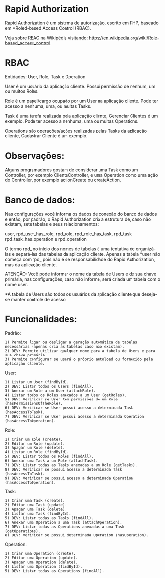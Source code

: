 Rapid Authorization
==================

Rapid Authorization é um sistema de autorização, escrito em PHP, baseado em *Roled-based Access Control (RBAC).

Veja sobre RBAC na Wikipédia visitando: https://en.wikipedia.org/wiki/Role-based_access_control


RBAC
==================

Entidades: User, Role, Task e Operation

User é um usuário da aplicação cliente.
Possui permissão de nenhum, um ou muitos Roles.

Role é um papel/cargo ocupado por um User na aplicação cliente.
Pode ter acesso a nenhuma, uma, ou muitas Tasks.

Task é uma tarefa realizada pela aplicação cliente, Gerenciar Clientes é um exemplo.
Pode ter acesso a nenhuma, uma ou muitas Operations.

Operations são operações/ações realizadas pelas Tasks da aplicação cliente, Cadastrar Cliente é um exemplo.


Observações:
==================

Alguns programadores gostam de considerar uma Task como um Controller,
por exemplo ClienteController, e uma Operation como uma ação do Controller, por exemplo
actionCreate ou createAction.


Banco de dados:
==================

Nas configurações você informa os dados de conexão do banco de dados e então, por padrão, o Rapid
Authorization cria a estrutura de, caso não existam, sete tabelas e seus relacionamentos:

user, rpd_user_has_role, rpd_role, rpd_role_has_task, rpd_task, rpd_task_has_operation e rpd_operation

O termo rpd_ no início dos nomes de tabelas é uma tentativa de organizá-las e separá-las das tabelas
da aplicação cliente. Apenas a tabela *user não começa com rpd_ pois não é de responsabilidade do
Rapid Authorization, mas da aplicação cliente.


ATENÇÃO: Você pode informar o nome da tabela de Users e de sua chave primária, nas configurações, caso
não informe, será criada um tabela com o nome user.


*A tabela de Users são todos os usuários da aplicação cliente que deseja-se manter controle de acesso.


Funcionalidades:
==================

Padrão:

    1) Permite ligar ou desligar a geração automática de tabelas necessárias (apenas cria as tabelas caso não existam).
    2) DEV: Permite utilizar qualquer nome para a tabela de Users e para sua chave primária.
    3) Permite configurar se usará o próprio autoload ou fornecido pela aplicação cliente.

User:

    1) Listar um User (findById).
    2) DEV: Listar todos os Users (findAll).
    3) Anexar um Role a um User (attachRole).
    4) Listar todos os Roles anexados a um User (getRoles).
    5) DEV: Verificar se User tem permissões de um Role (hasPermissionsOfTheRole).
    6) DEV: Verificar se User possui acesso a determinada Task (hasAccessToTask).
    7) DEV: Verificar se User possui acesso a determinada Operation (hasAccessToOperation).

Role:

    1) Criar um Role (create).
    2) Editar um Role (update).
    3) Apagar um Role (delete).
    4) Listar um Role (findById).
    5) DEV: Listar todos os Roles (findAll).
    6) Anexar uma Task a um Role (attachTask).
    7) DEV: Listar todas as Tasks anexadas a um Role (getTasks).
    8) DEV: Verificar se possui acesso a determinada Task (hasAccessToTask).
    9) DEV: Verificar se possui acesso a determinada Operation (hasAccessToOperation).

Task:

    1) Criar uma Task (create).
    2) Editar uma Task (update).
    3) Apagar uma Task (delete).
    4) Listar uma Task (findById).
    5) DEV: Listar todas as Tasks (findAll).
    6) Anexar uma Operation a uma Task (attachOperation).
    7) DEV: Listar todas as Operations anexadas a uma Task (getOperations).
    8) DEV: Verificar se possui determinada Operation (hasOperation).

Operation:

    1) Criar uma Operation (create).
    2) Editar uma Operation (update).
    3) Apagar uma Operation (delete).
    4) Listar uma Operation (findById).
    5) DEV: Listar todas as Operations (findAll).